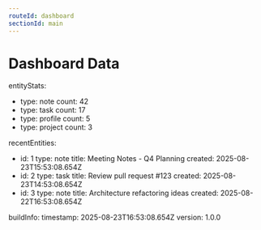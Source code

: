 ```yaml
---
routeId: dashboard
sectionId: main
---
```


# Dashboard Data

entityStats:

- type: note
  count: 42
- type: task
  count: 17
- type: profile
  count: 5
- type: project
  count: 3

recentEntities:

- id: 1
  type: note
  title: Meeting Notes - Q4 Planning
  created: 2025-08-23T15:53:08.654Z
- id: 2
  type: task
  title: Review pull request #123
  created: 2025-08-23T14:53:08.654Z
- id: 3
  type: note
  title: Architecture refactoring ideas
  created: 2025-08-22T16:53:08.654Z

buildInfo:
timestamp: 2025-08-23T16:53:08.654Z
version: 1.0.0
